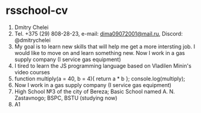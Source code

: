 # rsschool-cv

1. Dmitry Chelei
2. Tel. +375 (29) 808-28-23, e-mail: dima09072001@mail.ru, Discord: @dmitrychelei
3. My goal is to learn new skills that will help me get a more intersting job. I would like to move on and learn something new. Now I work in a gas supply company (I service gas equipment)
4. I tired to learn the JS programming language based on Vladilen Minin's video courses
5. function multiply(a = 40, b = 4){
   return a \* b
   };
   console.log(multiply);
6. Now I work in a gas supply company (I service gas equipment)
7. High School №3 of the city of Bereza; Basic School named A. N. Zastavnogo; BSPC, BSTU (studying now)
8. A1
